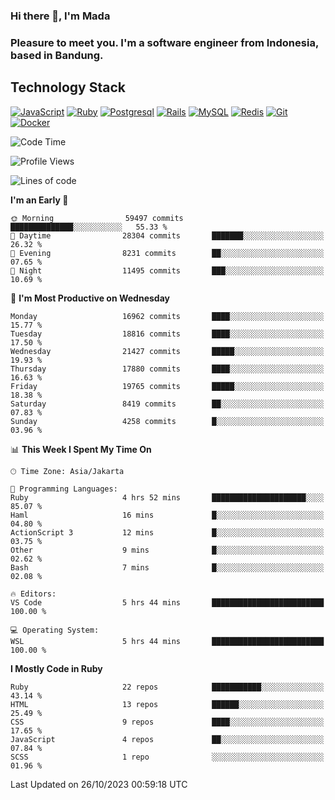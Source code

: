 ### Hi there 👋, I'm Mada
### Pleasure to meet you. I'm a software engineer from Indonesia, based in Bandung.

## Technology Stack

[![JavaScript](https://img.shields.io/badge/-JavaScript-%23F7DF1C?style=flat-square&logo=javascript&logoColor=000000&labelColor=%23F7DF1C&color=%23FFCE5A)](https://www.javascript.com/)
[![Ruby](https://img.shields.io/badge/Ruby-CC342D?style=flat-square&logo=ruby&logoColor=white)](https://www.ruby-lang.org/en/)
[![Postgresql](https://img.shields.io/badge/PostgreSQL-316192?style=flat-square&logo=postgresql&logoColor=ffffff)](https://www.postgresql.org/)
[![Rails](https://img.shields.io/badge/Ruby_on_Rails-CC0000?style=flat-square&logo=ruby-on-rails&logoColor=white)](https://rubyonrails.org/)
[![MySQL](https://img.shields.io/badge/-MySQL-4479A1?style=flat-square&logo=MySQL&logoColor=ffffff)](https://www.mysql.com/)
[![Redis](https://img.shields.io/badge/-Redis-DC382D?style=flat-square&logo=Redis&logoColor=ffffff)](https://redis.io/)
[![Git](https://img.shields.io/badge/-Git-%23F05032?style=flat-square&logo=git&logoColor=%23ffffff)](https://git-scm.com/)
[![Docker](https://img.shields.io/badge/-Docker-2496ED?style=flat-square&logo=docker&logoColor=ffffff)](https://www.docker.com/)
<!--
**madaarya/madaarya** is a ✨ _special_ ✨ repository because its `README.md` (this file) appears on your GitHub profile.

Here are some ideas to get you started:

- 🔭 I’m currently working on ...
- 🌱 I’m currently learning ...
- 👯 I’m looking to collaborate on ...
- 🤔 I’m looking for help with ...
- 💬 Ask me about ...
- 📫 How to reach me: ...
- 😄 Pronouns: ...
- ⚡ Fun fact: ...
-->
<!--START_SECTION:waka-->
![Code Time](http://img.shields.io/badge/Code%20Time-5%2C661%20hrs%2010%20mins-blue)

![Profile Views](http://img.shields.io/badge/Profile%20Views-0-blue)

![Lines of code](https://img.shields.io/badge/From%20Hello%20World%20I%27ve%20Written-40.3%20million%20lines%20of%20code-blue)

**I'm an Early 🐤** 

```text
🌞 Morning                59497 commits       ██████████████░░░░░░░░░░░   55.33 % 
🌆 Daytime                28304 commits       ███████░░░░░░░░░░░░░░░░░░   26.32 % 
🌃 Evening                8231 commits        ██░░░░░░░░░░░░░░░░░░░░░░░   07.65 % 
🌙 Night                  11495 commits       ███░░░░░░░░░░░░░░░░░░░░░░   10.69 % 
```
📅 **I'm Most Productive on Wednesday** 

```text
Monday                   16962 commits       ████░░░░░░░░░░░░░░░░░░░░░   15.77 % 
Tuesday                  18816 commits       ████░░░░░░░░░░░░░░░░░░░░░   17.50 % 
Wednesday                21427 commits       █████░░░░░░░░░░░░░░░░░░░░   19.93 % 
Thursday                 17880 commits       ████░░░░░░░░░░░░░░░░░░░░░   16.63 % 
Friday                   19765 commits       █████░░░░░░░░░░░░░░░░░░░░   18.38 % 
Saturday                 8419 commits        ██░░░░░░░░░░░░░░░░░░░░░░░   07.83 % 
Sunday                   4258 commits        █░░░░░░░░░░░░░░░░░░░░░░░░   03.96 % 
```


📊 **This Week I Spent My Time On** 

```text
🕑︎ Time Zone: Asia/Jakarta

💬 Programming Languages: 
Ruby                     4 hrs 52 mins       █████████████████████░░░░   85.07 % 
Haml                     16 mins             █░░░░░░░░░░░░░░░░░░░░░░░░   04.80 % 
ActionScript 3           12 mins             █░░░░░░░░░░░░░░░░░░░░░░░░   03.75 % 
Other                    9 mins              █░░░░░░░░░░░░░░░░░░░░░░░░   02.62 % 
Bash                     7 mins              █░░░░░░░░░░░░░░░░░░░░░░░░   02.08 % 

🔥 Editors: 
VS Code                  5 hrs 44 mins       █████████████████████████   100.00 % 

💻 Operating System: 
WSL                      5 hrs 44 mins       █████████████████████████   100.00 % 
```

**I Mostly Code in Ruby** 

```text
Ruby                     22 repos            ███████████░░░░░░░░░░░░░░   43.14 % 
HTML                     13 repos            ██████░░░░░░░░░░░░░░░░░░░   25.49 % 
CSS                      9 repos             ████░░░░░░░░░░░░░░░░░░░░░   17.65 % 
JavaScript               4 repos             ██░░░░░░░░░░░░░░░░░░░░░░░   07.84 % 
SCSS                     1 repo              ░░░░░░░░░░░░░░░░░░░░░░░░░   01.96 % 
```




 Last Updated on 26/10/2023 00:59:18 UTC
<!--END_SECTION:waka-->
